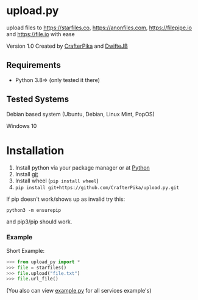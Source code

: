 # upload.py
upload files to https://starfiles.co, https://anonfiles.com, https://filepipe.io and https://file.io with ease

Version 1.0
Created by <a href="https://github.com/CrafterPika">CrafterPika</a> and <a href="https://github.com/DwifteJB">DwifteJB</a>
## Requirements
- Python 3.8=> (only tested it there)

## Tested Systems
Debian based system (Ubuntu, Debian, Linux Mint, PopOS)

Windows 10

# Installation
1. Install python via your package manager or at [Python](https://python.org)
2. Install [git](https://git-scm.com/)
3. Install wheel (```pip install wheel```)
4. ```pip install git+https://github.com/CrafterPika/upload.py.git```

If pip doesn't work/shows up as invalid try this:

```python3 -m ensurepip```

and pip3/pip should work.

### Example

Short Example:
```py
>>> from upload_py import *
>>> file = starfiles()
>>> file.upload("file.txt")
>>> file.url_file()
```
(You also can view [example.py](https://github.com/CrafterPika/upload.py/blob/main/upload_py/example.py) for all services example's)

